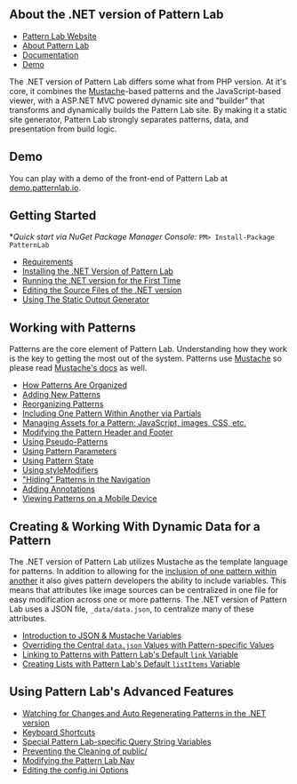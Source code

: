 ## About the .NET version of Pattern Lab

* [Pattern Lab Website](http://patternlab.io/)
* [About Pattern Lab](http://patternlab.io/about.html)
* [Documentation](http://patternlab.io/docs/index.html)
* [Demo](http://demo.patternlab.io/)

The .NET version of Pattern Lab differs some what from PHP version. At it's core, it combines the [Mustache](http://mustache.github.io/)-based patterns and the JavaScript-based viewer, with a ASP.NET MVC powered dynamic site and "builder" that transforms and dynamically builds the Pattern Lab site. By making it a static site generator, Pattern Lab strongly separates patterns, data, and presentation from build logic.

## Demo

You can play with a demo of the front-end of Pattern Lab at [demo.patternlab.io](http://demo.patternlab.io).

## Getting Started

**Quick start via NuGet Package Manager Console:* `PM> Install-Package PatternLab`

* [Requirements](https://github.com/pattern-lab/patternlab-net/blob/master/docs/net-requirements.md)
* [Installing the .NET Version of Pattern Lab](https://github.com/pattern-lab/patternlab-net/blob/master/docs/net-installation.md)
* [Running the .NET version for the First Time](https://github.com/pattern-lab/patternlab-net/blob/master/docs/net-first-run.md)
* [Editing the Source Files of the .NET version](https://github.com/pattern-lab/patternlab-net/blob/master/docs/net-editing-source-files.md)
* [Using The Static Output Generator](https://github.com/pattern-lab/patternlab-net/blob/master/docs/net-command-line.md)

## Working with Patterns

Patterns are the core element of Pattern Lab. Understanding how they work is the key to getting the most out of the system. Patterns use [Mustache](http://mustache.github.io/) so please read [Mustache's docs](http://mustache.github.io/mustache.5.html) as well.

* [How Patterns Are Organized](http://patternlab.io/docs/pattern-organization.html)
* [Adding New Patterns](http://patternlab.io/docs/pattern-add-new.html)
* [Reorganizing Patterns](http://patternlab.io/docs/pattern-reorganizing.html)
* [Including One Pattern Within Another via Partials](http://patternlab.io/docs/pattern-including.html)
* [Managing Assets for a Pattern: JavaScript, images, CSS, etc.](http://patternlab.io/docs/pattern-managing-assets.html)
* [Modifying the Pattern Header and Footer](http://patternlab.io/docs/pattern-header-footer.html)
* [Using Pseudo-Patterns](http://patternlab.io/docs/pattern-pseudo-patterns.html)
* [Using Pattern Parameters](http://patternlab.io/docs/pattern-parameters.html)
* [Using Pattern State](http://patternlab.io/docs/pattern-states.html)
* [Using styleModifiers](http://patternlab.io/docs/pattern-stylemodifier.html)
* ["Hiding" Patterns in the Navigation](http://patternlab.io/docs/pattern-hiding.html)
* [Adding Annotations](http://patternlab.io/docs/pattern-adding-annotations.html)
* [Viewing Patterns on a Mobile Device](http://patternlab.io/docs/pattern-mobile-view.html)

## Creating & Working With Dynamic Data for a Pattern

The .NET version of Pattern Lab utilizes Mustache as the template language for patterns. In addition to allowing for the [inclusion of one pattern within another](http://patternlab.io/docs/pattern-including.html) it also gives pattern developers the ability to include variables. This means that attributes like image sources can be centralized in one file for easy modification across one or more patterns. The .NET version of Pattern Lab uses a JSON file, `_data/data.json`, to centralize many of these attributes.

* [Introduction to JSON & Mustache Variables](http://patternlab.io/docs/data-json-mustache.html)
* [Overriding the Central `data.json` Values with Pattern-specific Values](http://patternlab.io/docs/data-pattern-specific.html)
* [Linking to Patterns with Pattern Lab's Default `link` Variable](http://patternlab.io/docs/data-link-variable.html)
* [Creating Lists with Pattern Lab's Default `listItems` Variable](http://patternlab.io/docs/data-listitems.html)

## Using Pattern Lab's Advanced Features

* [Watching for Changes and Auto Regenerating Patterns in the .NET version](https://github.com/pattern-lab/patternlab-net/blob/master/docs/net-advanced-auto-regenerate.md)
* [Keyboard Shortcuts](http://patternlab.io/docs/advanced-keyboard-shortcuts.html)
* [Special Pattern Lab-specific Query String Variables ](http://patternlab.io/docs/pattern-linking.html)
* [Preventing the Cleaning of public/](http://patternlab.io/docs/advanced-clean-public.html)
* [Modifying the Pattern Lab Nav](http://patternlab.io/docs/advanced-pattern-lab-nav.html)
* [Editing the config.ini Options](http://patternlab.io/docs/advanced-config-options.html)